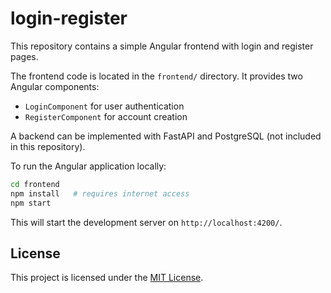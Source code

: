 # login-register

This repository contains a simple Angular frontend with login and register pages.

The frontend code is located in the `frontend/` directory. It provides two Angular components:

- `LoginComponent` for user authentication
- `RegisterComponent` for account creation

A backend can be implemented with FastAPI and PostgreSQL (not included in this repository).

To run the Angular application locally:

```bash
cd frontend
npm install   # requires internet access
npm start
```

This will start the development server on `http://localhost:4200/`.

## License

This project is licensed under the [MIT License](LICENSE).
